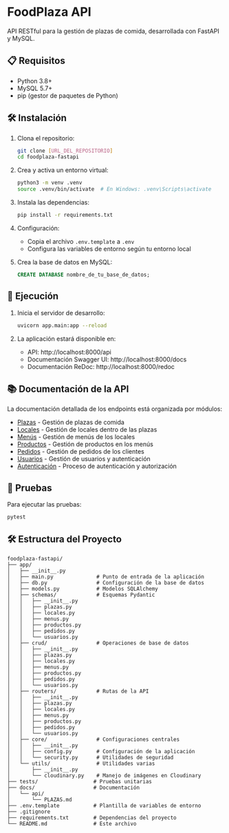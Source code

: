 # FoodPlaza API

API RESTful para la gestión de plazas de comida, desarrollada con FastAPI y MySQL.


## 📋 Requisitos

- Python 3.8+
- MySQL 5.7+
- pip (gestor de paquetes de Python)

## 🛠️ Instalación

1. Clona el repositorio:
   ```bash
   git clone [URL_DEL_REPOSITORIO]
   cd foodplaza-fastapi
   ```

2. Crea y activa un entorno virtual:
   ```bash
   python3 -m venv .venv
   source .venv/bin/activate  # En Windows: .venv\Scripts\activate
   ```

3. Instala las dependencias:
   ```bash
   pip install -r requirements.txt
   ```

4. Configuración:
   - Copia el archivo `.env.template` a `.env`
   - Configura las variables de entorno según tu entorno local

5. Crea la base de datos en MySQL:
   ```sql
   CREATE DATABASE nombre_de_tu_base_de_datos;
   ```

## 🚦 Ejecución

1. Inicia el servidor de desarrollo:
   ```bash
   uvicorn app.main:app --reload
   ```

2. La aplicación estará disponible en:
   - API: http://localhost:8000/api
   - Documentación Swagger UI: http://localhost:8000/docs
   - Documentación ReDoc: http://localhost:8000/redoc

## 📚 Documentación de la API

La documentación detallada de los endpoints está organizada por módulos:

- [Plazas](docs/api/PLAZAS.md) - Gestión de plazas de comida
- [Locales](docs/api/LOCALES.md) - Gestión de locales dentro de las plazas
- [Menús](docs/api/MENUS.md) - Gestión de menús de los locales
- [Productos](docs/api/PRODUCTOS.md) - Gestión de productos en los menús
- [Pedidos](docs/api/PEDIDOS.md) - Gestión de pedidos de los clientes
- [Usuarios](docs/api/USERS.md) - Gestión de usuarios y autenticación
- [Autenticación](docs/api/AUTHENTICATION.md) - Proceso de autenticación y autorización

## 🧪 Pruebas

Para ejecutar las pruebas:

```bash
pytest
```

## 🛠 Estructura del Proyecto

```
foodplaza-fastapi/
├── app/
│   ├── __init__.py
│   ├── main.py              # Punto de entrada de la aplicación
│   ├── db.py                # Configuración de la base de datos
│   ├── models.py            # Modelos SQLAlchemy
│   ├── schemas/             # Esquemas Pydantic
│   │   ├── __init__.py
│   │   ├── plazas.py
│   │   ├── locales.py
│   │   ├── menus.py
│   │   ├── productos.py
│   │   ├── pedidos.py
│   │   └── usuarios.py
│   ├── crud/                # Operaciones de base de datos
│   │   ├── __init__.py
│   │   ├── plazas.py
│   │   ├── locales.py
│   │   ├── menus.py
│   │   ├── productos.py
│   │   ├── pedidos.py
│   │   └── usuarios.py
│   ├── routers/             # Rutas de la API
│   │   ├── __init__.py
│   │   ├── plazas.py
│   │   ├── locales.py
│   │   ├── menus.py
│   │   ├── productos.py
│   │   ├── pedidos.py
│   │   └── usuarios.py
│   ├── core/                # Configuraciones centrales
│   │   ├── __init__.py
│   │   ├── config.py        # Configuración de la aplicación
│   │   └── security.py      # Utilidades de seguridad
│   └── utils/               # Utilidades varias
│       ├── __init__.py
│       └── cloudinary.py    # Manejo de imágenes en Cloudinary
├── tests/                  # Pruebas unitarias
├── docs/                   # Documentación
│   └── api/
│       └── PLAZAS.md
├── .env.template           # Plantilla de variables de entorno
├── .gitignore
├── requirements.txt        # Dependencias del proyecto
└── README.md               # Este archivo
```
